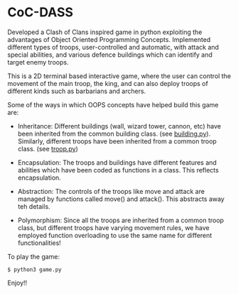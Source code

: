 # CoC-DASS

Developed a Clash of Clans inspired game in python exploiting the advantages of Object Oriented Programming Concepts. Implemented different types of troops, user-controlled and automatic, with attack and special abilities, and various defence buildings which can identify and target enemy troops.

This is a 2D terminal based interactive game, where the user can control the movement of the main troop, the king, and can also deploy troops of different kinds such as barbarians and archers.

Some of the ways in which OOPS concepts have helped build this game are:
- Inheritance: Different buildings (wall, wizard tower, cannon, etc) have been inherited from the common building class. (see [building.py](./src/building.py)). Similarly, different troops have been inherited from a common troop class. (see [troop.py](./src/troop.py))

- Encapsulation: The troops and buildings have different features and abilities which have been coded as functions in a class. This reflects encapsulation.

- Abstraction: The controls of the troops like move and attack are managed by functions called move() and attack(). This abstracts away teh details. 

- Polymorphism: Since all the troops are inherited from a common troop class, but different troops have varying movement rules, we have employed function overloading to use the same name for different functionalities!

To play the game: 

```
$ python3 game.py
```

Enjoy!!